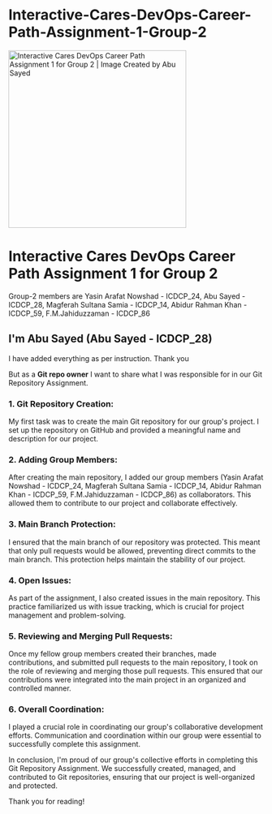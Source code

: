 # Interactive-Cares-DevOps-Career-Path-Assignment-1-Group-2
<img src="https://repository-images.githubusercontent.com/695442365/81cb8a49-557e-4785-a66a-afba892496da" width="350" title="Interactive Cares DevOps Career Path Assignment 1 for Group 2 | Image Created by Abu Sayed">
<h1>Interactive Cares DevOps Career Path Assignment 1 for Group 2</h1>
<p></p>Group-2 members are Yasin Arafat Nowshad - ICDCP_24, Abu Sayed - ICDCP_28, Magferah Sultana Samia - ICDCP_14, Abidur Rahman Khan - ICDCP_59, F.M.Jahiduzzaman - ICDCP_86</p>

<h2>I'm Abu Sayed (Abu Sayed - ICDCP_28)</h2>
<p>I have added everything as per instruction. Thank you</p>
<p>But as a <b>Git repo owner</b> I want to share what I was responsible for in our Git Repository Assignment.</p> 
<h3>1. Git Repository Creation:</h3> 
<p>My first task was to create the main Git repository for our group's project. I set up the repository on GitHub and provided a meaningful name and description for our project.</p> 
<h3>2. Adding Group Members:</h3> 
<p>After creating the main repository, I added our group members (Yasin Arafat Nowshad - ICDCP_24, Magferah Sultana Samia - ICDCP_14, Abidur Rahman Khan - ICDCP_59, F.M.Jahiduzzaman - ICDCP_86) as collaborators. This allowed them to contribute to our project and collaborate effectively.</p> 
<h3>3. Main Branch Protection:</h3> 
<p>I ensured that the main branch of our repository was protected. This meant that only pull requests would be allowed, preventing direct commits to the main branch. This protection helps maintain the stability of our project.</p> 
<h3>4. Open Issues:</h3> 
<p>As part of the assignment, I also created issues in the main repository. This practice familiarized us with issue tracking, which is crucial for project management and problem-solving.</p> 
<h3>5. Reviewing and Merging Pull Requests:</h3> 
<p>Once my fellow group members created their branches, made contributions, and submitted pull requests to the main repository, I took on the role of reviewing and merging those pull requests. This ensured that our contributions were integrated into the main project in an organized and controlled manner.</p> 
<h3>6. Overall Coordination:</h3> 
<p>I played a crucial role in coordinating our group's collaborative development efforts. Communication and coordination within our group were essential to successfully complete this assignment.</p> <p>In conclusion, I'm proud of our group's collective efforts in completing this Git Repository Assignment. We successfully created, managed, and contributed to Git repositories, ensuring that our project is well-organized and protected.</p> <p>Thank you for reading!</p>
